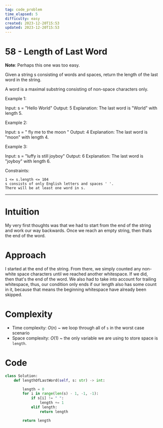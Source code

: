 ```yaml
---
tag: code_problem
time_elapsed: 5
difficulty: easy
created: 2023-12-20T15:53
updated: 2023-12-20T15:53
---
```


# 58 - Length of Last Word

**Note**: Perhaps this one was too easy.

Given a string s consisting of words and spaces, return the length of the last word in the string.

A word is a maximal
substring
consisting of non-space characters only.

 

Example 1:

Input: s = "Hello World"
Output: 5
Explanation: The last word is "World" with length 5.

Example 2:

Input: s = "   fly me   to   the moon  "
Output: 4
Explanation: The last word is "moon" with length 4.

Example 3:

Input: s = "luffy is still joyboy"
Output: 6
Explanation: The last word is "joyboy" with length 6.

 

Constraints:

    1 <= s.length <= 104
    s consists of only English letters and spaces ' '.
    There will be at least one word in s.

---

# Intuition
<!-- Describe your first thoughts on how to solve this problem. -->
My very first thoughts was that we had to start from the end of the string and work our way backwards. Once we reach an empty string, then thats the end of the word.

# Approach
<!-- Describe your approach to solving the problem. -->
I started at the end of the string. From there, we simply counted any non-white space characters until we reached another whitespace. If we did, then that's the end of the word. We also had to take into account for trailing whitespace, thus, our condition only ends if our length also has some count in it, because that means the beginning whitespace have already been skipped.

# Complexity
- Time complexity: $O(n)$ ~ we loop through all of `s` in the worst case scenario 
- Space complexity: $O(1)$ ~ the only variable we are using to store space is `length`.


# Code
```python
class Solution:
    def lengthOfLastWord(self, s: str) -> int:

        length = 0
        for i in range(len(s) - 1, -1, -1):
            if s[i] != " ":
                length += 1
            elif length:
                return length

        return length

```
